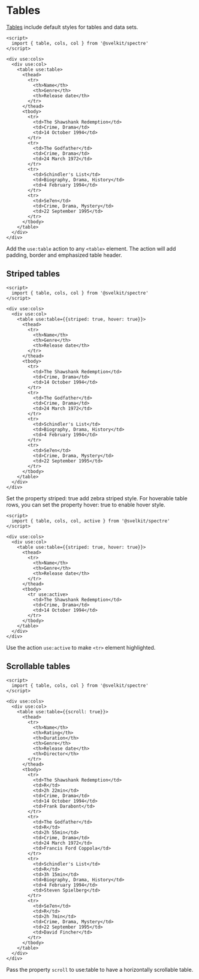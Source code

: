 # Tables

[Tables](https://picturepan2.github.io/spectre/elements/tables.html) include default styles for tables and data sets.

```example
<script>
  import { table, cols, col } from '@svelkit/spectre'
</script>

<div use:cols>
  <div use:col>
    <table use:table>
      <thead>
        <tr>
          <th>Name</th>
          <th>Genre</th>
          <th>Release date</th>
        </tr>
      </thead>
      <tbody>
        <tr>
          <td>The Shawshank Redemption</td>
          <td>Crime, Drama</td>
          <td>14 October 1994</td>
        </tr>
        <tr>
          <td>The Godfather</td>
          <td>Crime, Drama</td>
          <td>24 March 1972</td>
        </tr>
        <tr>
          <td>Schindler's List</td>
          <td>Biography, Drama, History</td>
          <td>4 February 1994</td>
        </tr>
        <tr>
          <td>Se7en</td>
          <td>Crime, Drama, Mystery</td>
          <td>22 September 1995</td>
        </tr>
      </tbody>
    </table>
  </div>
</div>
```

Add the `use:table` action to any `<table>` element. The action will add padding, border and emphasized table header.

## Striped tables

```example
<script>
  import { table, cols, col } from '@svelkit/spectre'
</script>

<div use:cols>
  <div use:col>
    <table use:table={{striped: true, hover: true}}>
      <thead>
        <tr>
          <th>Name</th>
          <th>Genre</th>
          <th>Release date</th>
        </tr>
      </thead>
      <tbody>
        <tr>
          <td>The Shawshank Redemption</td>
          <td>Crime, Drama</td>
          <td>14 October 1994</td>
        </tr>
        <tr>
          <td>The Godfather</td>
          <td>Crime, Drama</td>
          <td>24 March 1972</td>
        </tr>
        <tr>
          <td>Schindler's List</td>
          <td>Biography, Drama, History</td>
          <td>4 February 1994</td>
        </tr>
        <tr>
          <td>Se7en</td>
          <td>Crime, Drama, Mystery</td>
          <td>22 September 1995</td>
        </tr>
      </tbody>
    </table>
  </div>
</div>
```

Set the property striped: true add zebra striped style. For hoverable table rows, you can set the property hover: true to enable hover style.

```example
<script>
  import { table, cols, col, active } from '@svelkit/spectre'
</script>

<div use:cols>
  <div use:col>
    <table use:table={{striped: true, hover: true}}>
      <thead>
        <tr>
          <th>Name</th>
          <th>Genre</th>
          <th>Release date</th>
        </tr>
      </thead>
      <tbody>
        <tr use:active>
          <td>The Shawshank Redemption</td>
          <td>Crime, Drama</td>
          <td>14 October 1994</td>
        </tr>
      </tbody>
    </table>
  </div>
</div>
```

Use the action `use:active` to make `<tr>` element highlighted.

## Scrollable tables

```example
<script>
  import { table, cols, col } from '@svelkit/spectre'
</script>

<div use:cols>
  <div use:col>
    <table use:table={{scroll: true}}>
      <thead>
        <tr>
          <th>Name</th>
          <th>Rating</th>
          <th>Duration</th>
          <th>Genre</th>
          <th>Release date</th>
          <th>Director</th>
        </tr>
      </thead>
      <tbody>
        <tr>
          <td>The Shawshank Redemption</td>
          <td>R</td>
          <td>2h 22min</td>
          <td>Crime, Drama</td>
          <td>14 October 1994</td>
          <td>Frank Darabont</td>
        </tr>
        <tr>
          <td>The Godfather</td>
          <td>R</td>
          <td>2h 55min</td>
          <td>Crime, Drama</td>
          <td>24 March 1972</td>
          <td>Francis Ford Coppola</td>
        </tr>
        <tr>
          <td>Schindler's List</td>
          <td>R</td>
          <td>3h 15min</td>
          <td>Biography, Drama, History</td>
          <td>4 February 1994</td>
          <td>Steven Spielberg</td>
        </tr>
        <tr>
          <td>Se7en</td>
          <td>R</td>
          <td>2h 7min</td>
          <td>Crime, Drama, Mystery</td>
          <td>22 September 1995</td>
          <td>David Fincher</td>
        </tr>
      </tbody>
    </table>
  </div>
</div>
```

Pass the property `scroll` to use:table to have a horizontally scrollable table.
